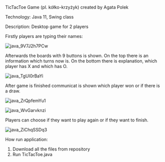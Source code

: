 TicTacToe Game (pl. kółko-krzyżyk) created by Agata Polek

Technology: Java 11, Swing class

Description: Desktop game for 2 players

Firstly players are typing their names:

![java_9V7J2h7PCw](https://user-images.githubusercontent.com/67196477/116782095-82669580-aa87-11eb-8b30-e39dfda552ab.png)

Afterwards the boards with 9 buttons is shown. 
On the top there is an information which turns now is. 
On the bottom there is explanation, which player has X and which has O.

![java_TgUl0rBaYi](https://user-images.githubusercontent.com/67196477/116782439-74197900-aa89-11eb-86f8-36833f4f9b6e.png)

After game is finished communicat is shown which player won or if there is a draw.

![java_ZrQpfemYu1](https://user-images.githubusercontent.com/67196477/116782563-28b39a80-aa8a-11eb-88fd-694afab517fc.png)

![java_WvGarvknzi](https://user-images.githubusercontent.com/67196477/116782582-48e35980-aa8a-11eb-943c-f1aa5397a67e.png)

Players can choose if they want to play again or if they want to finish.

![java_ZiChqSSDq3](https://user-images.githubusercontent.com/67196477/116782600-69131880-aa8a-11eb-9b55-a1cad6ffa178.png)

How run application:
1. Download all the files from repository
2. Run TicTacToe.java
